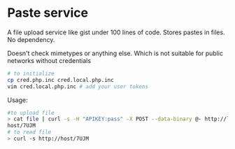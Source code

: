 # Paste service

A file upload service like gist under 100 lines of code. Stores pastes in files. No dependency.

Doesn't check mimetypes or anything else. Which is not suitable for  public networks without credentials

```sh
# to initialize
cp cred.php.inc cred.local.php.inc
vim cred.local.php.inc # add your user tokens
```

Usage:

```sh
#to upload file
> cat file | curl -s -H "APIKEY:pass" -X POST --data-binary @- http://localhost:8080/
host/7UJM
# to read file
> curl -s http://host/7UJM
```
